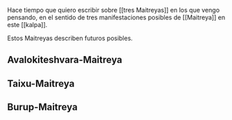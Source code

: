 Hace tiempo que quiero escribir sobre [[tres Maitreyas]] en los que vengo pensando, en el sentido de tres manifestaciones posibles de [[Maitreya]] en este [[kalpa]].

Estos Maitreyas describen futuros posibles.

## Avalokiteshvara-Maitreya 

## Taixu-Maitreya

## Burup-Maitreya
